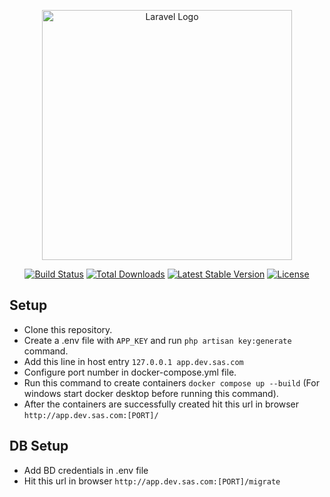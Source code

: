 <p align="center"><a href="https://laravel.com" target="_blank"><img src="https://raw.githubusercontent.com/laravel/art/master/logo-lockup/5%20SVG/2%20CMYK/1%20Full%20Color/laravel-logolockup-cmyk-red.svg" width="400" alt="Laravel Logo"></a></p>

<p align="center">
<a href="https://github.com/laravel/framework/actions"><img src="https://github.com/laravel/framework/workflows/tests/badge.svg" alt="Build Status"></a>
<a href="https://packagist.org/packages/laravel/framework"><img src="https://img.shields.io/packagist/dt/laravel/framework" alt="Total Downloads"></a>
<a href="https://packagist.org/packages/laravel/framework"><img src="https://img.shields.io/packagist/v/laravel/framework" alt="Latest Stable Version"></a>
<a href="https://packagist.org/packages/laravel/framework"><img src="https://img.shields.io/packagist/l/laravel/framework" alt="License"></a>
</p>

## Setup

- Clone this repository.
- Create a .env file with ```APP_KEY``` and run ```php artisan key:generate``` command.
- Add this line in host entry ```127.0.0.1 app.dev.sas.com```
- Configure port number in docker-compose.yml file.
- Run this command to create containers ```docker compose up --build``` (For windows start docker desktop before running this command).
- After the containers are successfully created hit this url in browser ```http://app.dev.sas.com:[PORT]/```

## DB Setup

- Add BD credentials in .env file 
- Hit this url in browser ```http://app.dev.sas.com:[PORT]/migrate```
